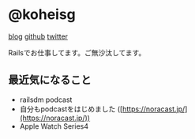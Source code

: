 # @koheisg

[blog](http://koheisg.dreamin.cc)
[github](https://github.com/koheisg)
[twitter](https://twitter.com/koheisg)

Railsでお仕事してます。ご無沙汰してます。

## 最近気になること

- railsdm podcast
- 自分もpodcastをはじめました ([https://noracast.jp/](https://noracast.jp/))
- Apple Watch Series4

